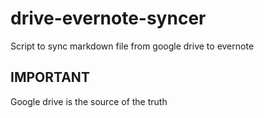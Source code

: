 # drive-evernote-syncer
Script to sync markdown file from google drive to evernote


## IMPORTANT
Google drive is the source of the truth